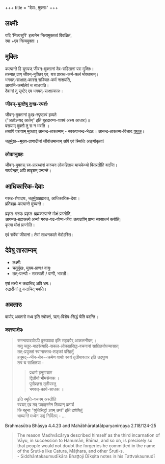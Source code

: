 +++
title = "देवाः, मुक्ताः"
+++
## लक्ष्मीः
यदि 'नित्यसूरि' इत्यनेन नित्यमुक्तत्वं विवक्षितं,  
रमा +एव नित्यमुक्ता ।  

## मुक्तिः
कल्पान्ते हि युगपज् जीवन्-मुक्तानां देव-सहितानां परा मुक्तिः।  
तस्मात् प्राग् जीवन्-मुक्तिर् एव, यत्र प्रारब्ध-कर्म-फलं भोक्तव्यम्।  
भगवत्-साक्षात्-कारस् सञ्चित-कर्म नाशयति,  
आगामि-कर्मालेपं च साधयति।  
देवानां तु सृष्टेर् एव भगवत्-साक्षात्कारः। 

### जीवन्-मुक्तेषु दुःख-स्पर्शः
जीवन्-मुक्तानां दुःख-स्पृष्टत्वं इष्यते  
("अतोऽन्यद् आर्तम्" इति बृहदारण्य-वाक्यं अस्य आधारः)॥  
परायाम् मुक्तौ तु स न भवति ।  
तथापि परायाम् मुक्ताव् आनन्द-तारतम्यम् - स्वरूपानन्द-भेदतः। आनन्द-तारतम्य-विचारः [पृथक्](../Ananda-tAratamyam)। 

चतुर्मुख--मुख्य-प्राणादीनां जीवोत्तमानाम् अपि एवं स्थितिः अङ्गीकृता!  

### लोकानुग्रहः
जीवन्-मुक्तस् स्व-प्रारब्धांशं कञ्चन लोकहिताय याचकेभ्यो वितरतीति वदन्ति।  
राघवेन्द्रम् अपि तादृशम् पन्यन्ते। 

## आधिकारिक-देवाः
गरुड-शेषादयः, चतुर्मुखब्रह्मवत्, आधिकारिक-देवाः।  
प्रतिब्रह्म-कल्पान्ते मुच्यन्ते।  

प्रकृत-गरुडः प्रकृत-ब्रह्मकल्पान्ते मोक्षं प्राप्नोति,  
आगमत्-ब्रह्मकल्पे अन्यो गरुड-पद-योग्य-जीवः तत्पदवीम् प्राप्य स्वसाधनं करोति;  
कृत्वा मोक्षं प्राप्नोति।  

एवं सर्वेषां जीवानां।
तेषां साधनकाले भेदोऽस्ति।

## देवेषु तारतम्यम्
- लक्ष्मीः
- चतुर्मुखः, मुख्य-प्राणः/ वायुः
- तत्-पत्न्यौ - सरस्वती‌ ‌/ वाणी, भारती। 

एषां तत्त्वे न कदाचिद् अपि भ्रमः।  
रुद्रादीनां तु कदाचिद् भवति। 


## अवतारः
वायोर् अवतारो मध्व इति स्वोक्तं, ऋग्-विशेष-सिद्धं चेति वदन्ति। 

### कारणाक्षेपः
> समन्वयादयोऽपि दुरुपपादा इति सहृदयैर् आकलनीयम् ।  
यत्तु चतुर-माठरेत्यादि-सकल-लोकाप्रसिद्ध-वचनानां साक्षितयोपन्यासात्  
तत्-प्रयुक्तां स्वानाप्तत्व-शङ्कां परिहर्तुं  
हनूमद्--भीम-सेन--क्रमेण वायोः स्वयं तृतीयावतार इति उद्घुष्य  
तत्र च साक्षितया -  
> 
> > प्रथमो हनूमान्नाम  
द्वितीयो भीमसेनकः ।  
पूर्णप्रज्ञस् तृतीयस्तु  
भगवत्-कार्य-साधकः ।  
>
> इति स्मृति-वचनम् अस्तीति  
स्वयम् एव तद् उदाहरणेन शिष्यान् प्रतार्य  
किं बहुना "श्रुतिसिद्धो ऽयम् अर्थ" इति दर्शयितुं  
भाष्यान्ते मध्वेन पद्यं निर्मितम् - …

Brahmasūtra Bhāṣya 4.4.23 and Mahābhāratatātparyanirṇaya 2.118/124-25

> The reason Madhvācārya described himself as the third incarnation of Vāyu, in succession to Hanumān, Bhīma, and so on, is precisely so that people would not doubt the forgeries he committed in the name of the Śruti-s like Catura, Māṭhara, and other Śruti-s.  
\- Siddhāntakaumudīkāra Bhaṭṭoji Dīkṣita notes in his Tattvakaumudī

